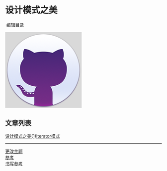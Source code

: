 # 设计模式之美
  
  [编辑目录](https://github.com/WilliamGai/WilliamGai.github.io/edit/master/README.md)

 ![icon](git.PNG)

## 文章列表

[设计模式之美(1)Iterator模式](https://williamgai.github.io/java/设计模式之美(1)Iterator模式) 
  


---

[更改主题](https://github.com/WilliamGai/WilliamGai.github.io/settings)  
[参考](https://help.github.com/categories/github-pages-basics/)  
[书写参考](https://guides.github.com/features/mastering-markdown/)  

